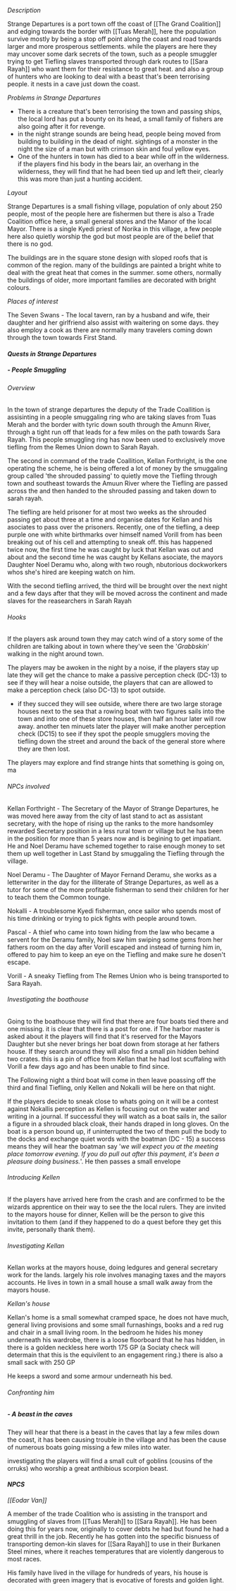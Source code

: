 *Description*

Strange Departures is a port town off the coast of [[The Grand Coalition]] and edging towards the border with [[Tuas Merah]], here the population survive mostly by being a stop off point along the coast and road towards larger and more prosperous settlements. while the players are here they may uncover some dark secrets of the town, such as a people smuggler trying to get Tiefling slaves transported through  dark routes to [[Sara Rayah]] who want them for their resistance to great heat. and also a group of hunters who are looking to deal with a beast that's been terrorising people. it nests in a cave just down the coast.

*Problems in Strange Departures*

- There is a creature that's been terrorising the town and passing ships, the local lord has put a bounty on its head, a small family of fishers are also going after it for revenge. 
- in the night strange sounds are being head, people being moved from building to building in the dead of night. sightings of a monster in the night the size of a man but with crimson skin and foul yellow eyes.
- One of the hunters in town has died to a bear while off in the wilderness. if the players find his body in the bears lair, an overhang in the wilderness, they will find that he had been tied up and left their, clearly this was more than just a hunting accident. 

*Layout*

Strange Departures is a small fishing village, population of only about 250 people, most of the people here are fishermen but there is also a Trade Coalition office here, a small general stores and the Manor of the local Mayor. There is a single Kyedi priest of Norika in this village, a few people here also quietly worship the god but most people are of the belief that there is no god. 

The buildings are in the square stone design with sloped roofs that is common of the region. many of the buildings are painted a bright white to deal with the great heat that comes in the summer. some others, normally the buildings of older, more important families are decorated with bright colours. 

*Places of interest*

The Seven Swans - The local tavern, ran by a husband and wife, their daughter and her girlfriend also assist with waitering on some days. they also employ a cook as there are normally many travelers coming down through the town towards First Stand. 

#### *Quests in Strange Departures*

##### *- People Smuggling*

###### *Overview*

In the town of strange departures the deputy of the Trade Coallition is assisinting in a people smuggaling ring who are taking slaves from Tuas Merah and the border with tyric down south through the Amunn River, through a tight run off that leads for a few miles on the path towards Sara Rayah.  This people smuggling ring has now been used to exclusively move tiefling from the Remes Union down to Sarah Rayah.

The second in command of the trade Coallition, Kellan Forthright, is the one operating the scheme, he is being offered a lot of money by the smuggaling group called 'the shrouded passing' to quietly move the Tiefling through town and southeast towards the Amuun River where the Tiefling are passed across the and then handed to the shrouded passing and taken down to sarah rayah.  

The tiefling are held prisoner for at most two weeks as the shrouded passing get about three at a time and organise dates for Kellan and his asociates to pass over the prisoners. Recently, one of the tiefling, a deep purple one with white birthmarks over himself named Vorill from has been breaking out of his cell and attempting to sneak off. this has happened twice now, the first time he was caught by luck that Kellan was out and about and the second time he was caught by Kellans asociate, the mayors Daughter Noel Deramu who, along with two rough, nbutorious dockworkers whos she's hired are keeping watch on him. 

With the second tiefling arrived, the third will be brought over the next night and a few days after that they will be moved across the continent and made slaves for the reasearchers in Sarah Rayah

###### *Hooks*

If the players ask around town they may catch wind of a story some of the children are talking about in town where they've seen the '*Grabbskin*' walking in the night around town. 

The players may be awoken in the night by a noise, if the players stay up late they will get the chance to make a passive perception check (DC-13) to see if they will hear a noise outside, the players that can are allowed to make a perception check (also DC-13) to spot outside. 

- if they succed they will see outside, where there are two large storage houses next to the sea that a rowing boat with two figures sails into the town and into one of these store houses, then half an hour later will row away. another ten minuets later the player will make another perception check (DC15) to see if they spot the people smugglers moving the tiefling  down the street and around the back of the general store where they are then lost. 

The players may explore and find strange hints that something is going on, ma

###### *NPCs involved*

Kellan Forthright - The Secretary of the Mayor of Strange Departures, he was moved here away from the city of last stand to act as assistant secretary, with the hope of rising up the ranks to the more handsomley rewarded Secretary position in a less rural town or village but he has been in the position for more than 5 years now and is begining to get impatiant. He and Noel Deramu have schemed together to raise enough money to set them up well together in Last Stand by smuggaling the Tiefling through the village. 

Noel Deramu - The Daughter of Mayor Fernand Deramu, she works as a letterwriter in the day for the illiterate of Strange Departures, as well as a tutor for some of the more profitable fisherman to send their children for her to teach them the Common tounge. 

Nokalli - A troublesome Kyedi fisherman, once sailor who spends most of his time drinking or trying to pick fights with people around town.  

Pascal - A thief who came into town hiding from the law who became a servent for the Deramu family, Noel saw him swiping some gems from her fathers room on the day after Vorill escaped and instead of turning him in, offered to pay him to keep an eye on the Tiefling and make sure he dosen't escape. 

Vorill - A sneaky Tiefling from The Remes Union who is being transported to Sara Rayah. 

###### *Investigating the boathouse*

Going to the boathouse they will find that there are four boats tied there and one missing. it is clear that there is a post for one. if The harbor master is asked about it the players will find that it's reserved for the Mayors Daughter but she never brings her boat down from storage at her fathers house. If they search around they will also find a small pin hidden behind two crates. this is a pin of office from Kellan that he had lost scuffaling with Vorill a few days ago and has been unable to find since. 

The Following night a third boat will come in then leave poassing off the third and final Tiefling, only Kellen and Nokalli will be here on that night. 

If the players decide to sneak close to whats going on it will be a contest against Nokallis perception as Kellen is focusing out on the water and writing in a journal. If successful they will watch as a boat sails in, the sailor a figure in a shrouded black cloak, their hands draped in long gloves. On the boat is a person bound up, if uninterrupted the two of them pull the body to the docks and exchange quiet words with the boatman (DC - 15) a success means they will hear the boatman say '*we will expect you at the meeting place tomorrow evening. If you do pull out after this payment, it's been a pleasure doing business.*'. He then passes a small envelope  

###### Introducing Kellen 

If the players have arrived here from the crash and are confirmed to be the wizards apprentice on their way to see the the local rulers. They are invited to the mayors house for dinner, Kellen will be the person to give this invitation to them (and if they happened to do a quest before they get this invite, personally thank them).

###### Investigating Kellan

Kellan works at the mayors house, doing ledgures and general secretary work for the lands. largely his role involves managing taxes and the mayors accounts. He lives in town in a small house a small walk away from the mayors house. 

*Kellan's house*

Kellan's home is a small somewhat cramped space, he does not have much, general living provisions and some small furnashings, books and a red rug and chair in a small living room. In the bedroom he hides his money underneath his wardrobe, there is a loose floorboard that he has hidden, in there is a golden neckless here worth 175 GP (a Sociaty check will determain that this is the equivilent to an engagement ring.) there is also a small sack with 250 GP

He keeps a sword and some armour underneath his bed. 

###### Confronting him







##### *- A beast in the caves*

They will hear that there is a beast in the caves that lay a few miles down the coast, it has been causing trouble in the village and has been the cause of numerous boats going missing a few miles into water.

investigating the players will find a small cult of goblins (cousins of the orruks) who worship a great anthibious scorpion beast. 




#### *NPCS*

*[[Eodar Van]]*

A member of the trade Coalition who is assisting in the transport and smuggling of slaves from [[Tuas Merah]] to [[Sara Rayah]]. He has been doing this for years now, originally to cover debts he had but found he had a great thrill in the job.  Recently he has gotten into the specific bisnuess of transporting demon-kin slaves for [[Sara Rayah]] to use in their Burkanen Steel mines, where it reaches temperatures that are violently dangerous to most races.  

His family have lived in the village for hundreds of years, his house is decorated with green imagery that is evocative of forests and golden light. 




